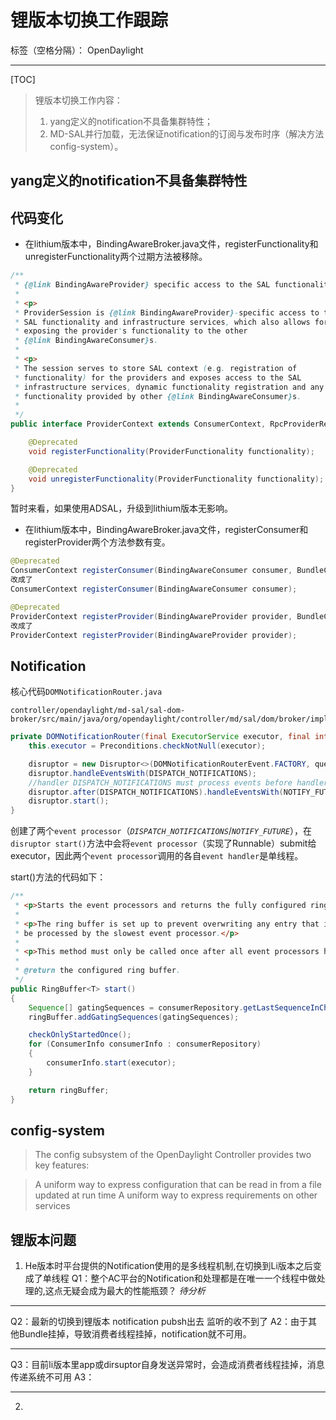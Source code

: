 # 锂版本切换工作跟踪

标签（空格分隔）： OpenDaylight


---
[TOC]

>锂版本切换工作内容：
>
>1. yang定义的notification不具备集群特性；
>2. MD-SAL并行加载，无法保证notification的订阅与发布时序（解决方法config-system）。


## yang定义的notification不具备集群特性


## 代码变化
- 在lithium版本中，BindingAwareBroker.java文件，registerFunctionality和unregisterFunctionality两个过期方法被移除。
```java
/**
 * {@link BindingAwareProvider} specific access to the SAL functionality.
 *
 * <p>
 * ProviderSession is {@link BindingAwareProvider}-specific access to the
 * SAL functionality and infrastructure services, which also allows for
 * exposing the provider's functionality to the other
 * {@link BindingAwareConsumer}s.
 *
 * <p>
 * The session serves to store SAL context (e.g. registration of
 * functionality) for the providers and exposes access to the SAL
 * infrastructure services, dynamic functionality registration and any other
 * functionality provided by other {@link BindingAwareConsumer}s.
 *
 */
public interface ProviderContext extends ConsumerContext, RpcProviderRegistry {

    @Deprecated
    void registerFunctionality(ProviderFunctionality functionality);

    @Deprecated
    void unregisterFunctionality(ProviderFunctionality functionality);
}
```
暂时来看，如果使用ADSAL，升级到lithium版本无影响。

- 在lithium版本中，BindingAwareBroker.java文件，registerConsumer和registerProvider两个方法参数有变。

```Java
@Deprecated
ConsumerContext registerConsumer(BindingAwareConsumer consumer, BundleContext ctx);
改成了
ConsumerContext registerConsumer(BindingAwareConsumer consumer);

@Deprecated
ProviderContext registerProvider(BindingAwareProvider provider, BundleContext ctx);
改成了
ProviderContext registerProvider(BindingAwareProvider provider);
```

## Notification
核心代码`DOMNotificationRouter.java`
```
controller/opendaylight/md-sal/sal-dom-broker/src/main/java/org/opendaylight/controller/md/sal/dom/broker/impl/DOMNotificationRouter.java
```

```java
private DOMNotificationRouter(final ExecutorService executor, final int queueDepth, final WaitStrategy strategy) {
    this.executor = Preconditions.checkNotNull(executor);

    disruptor = new Disruptor<>(DOMNotificationRouterEvent.FACTORY, queueDepth, executor, ProducerType.MULTI, strategy);
    disruptor.handleEventsWith(DISPATCH_NOTIFICATIONS);
    //handler DISPATCH_NOTIFICATIONS must process events before handler NOTIFY_FUTURE
    disruptor.after(DISPATCH_NOTIFICATIONS).handleEventsWith(NOTIFY_FUTURE);
    disruptor.start();
}
```
创建了两个`event processor`（*`DISPATCH_NOTIFICATIONS`*/*`NOTIFY_FUTURE`*），在`disruptor start()`方法中会将`event processor`（实现了Runnable）submit给executor，因此两个`event processor`调用的各自`event handler`是单线程。

start()方法的代码如下：
```java
/**
 * <p>Starts the event processors and returns the fully configured ring buffer.</p>
 *
 * <p>The ring buffer is set up to prevent overwriting any entry that is yet to
 * be processed by the slowest event processor.</p>
 *
 * <p>This method must only be called once after all event processors have been added.</p>
 *
 * @return the configured ring buffer.
 */
public RingBuffer<T> start()
{
    Sequence[] gatingSequences = consumerRepository.getLastSequenceInChain(true);
    ringBuffer.addGatingSequences(gatingSequences);

    checkOnlyStartedOnce();
    for (ConsumerInfo consumerInfo : consumerRepository)
    {
        consumerInfo.start(executor);
    }

    return ringBuffer;
}
```

## config-system
>The config subsystem of the OpenDaylight Controller provides two key features:

>A uniform way to express configuration that can be read in from a file updated at run time
>A uniform way to express requirements on other services


## 锂版本问题
1. He版本时平台提供的Notification使用的是多线程机制,在切换到Li版本之后变成了单线程
Q1：整个AC平台的Notification和处理都是在唯一一个线程中做处理的,这点无疑会成为最大的性能瓶颈？
*待分析*

---
Q2：最新的切换到锂版本 notification pubsh出去 监听的收不到了
A2：由于其他Bundle挂掉，导致消费者线程挂掉，notification就不可用。

---
Q3：目前li版本里app或dirsuptor自身发送异常时，会造成消费者线程挂掉，消息传递系统不可用
A3：

---
2. 








